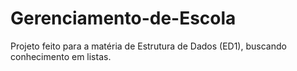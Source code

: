 # Gerenciamento-de-Escola
Projeto feito para a matéria de Estrutura de Dados (ED1), buscando conhecimento em listas.
